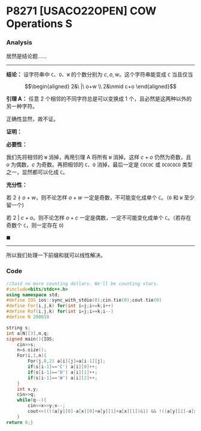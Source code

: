 # P8271 [USACO22OPEN] COW Operations S

### Analysis

居然是结论题……

------------

**结论：** 设字符串中 `C`、`O`、`W` 的个数分别为 $c,o,w$。这个字符串能变成 `C` 当且仅当

$$\begin{aligned}
2&\ |\ o+w
\\
2&\nmid c+o
\end{aligned}$$

**引理 A：** 任意 $2$ 个相邻的不同字符总是可以变换成 $1$ 个，且必然是这两种以外的另一种字符。

正确性显然，故不证。

**证明：** 

**必要性：**

我们先将相邻的 `W` 消掉，再用引理 A 将所有 `W` 消掉。这样 $c+o$ 仍然为奇数，且 $o$ 为偶数，$c$ 为奇数。再把相邻的 `C`、`O` 消掉，最后一定是 `COCOC` 或 `OCOCOCO` 类型之一，显然都可以化成 `C`。

**充分性：**

若 $2\nmid o+w$，则不论怎样 $o+w$ 一定是奇数，不可能变化成单个 `C`。（`O` 和 `W` 至少留一个)

若 $2\ |\ c+o$。则不论怎样 $o+c$ 一定是偶数，一定不可能变化成单个 `C`。（若存在奇数个 `C`，则一定存在 `O`)

$\blacksquare$

------------

所以我们处理一下前缀和就可以线性解决。

### Code

```cpp
//Said no more counting dollars. We'll be counting stars.
#include<bits/stdc++.h>
using namespace std;
#define IOS ios::sync_with_stdio(0);cin.tie(0);cout.tie(0)
#define For(i,j,k) for(int i=j;i<=k;i++)
#define Rof(i,j,k) for(int i=j;i>=k;i--)
#define N 200010

string s;
int a[N][3],n,q;
signed main(){IOS;
	cin>>s;
	n=s.size();
	For(i,1,n){
		For(j,0,2) a[i][j]=a[i-1][j];
		if(s[i-1]=='C') a[i][0]++;
		if(s[i-1]=='O') a[i][1]++;
		if(s[i-1]=='W') a[i][2]++;
	}
	int x,y;
	cin>>q;
	while(q--){
		cin>>x>>y;x--;
		cout<<((((a[y][0]-a[x][0]+a[y][1]+a[x][1])&1) && !((a[y][2]-a[x][2]+a[y][1]+a[x][1])&1))?'Y':'N');
	}
return 0;}
```